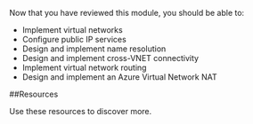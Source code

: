 Now that you have reviewed this module, you should be able to:

-	Implement virtual networks
-	Configure public IP services
-	Design and implement name resolution 
-	Design and implement cross-VNET connectivity
-	Implement virtual network routing
-	Design and implement an Azure Virtual Network NAT


##Resources

Use these resources to discover more.
